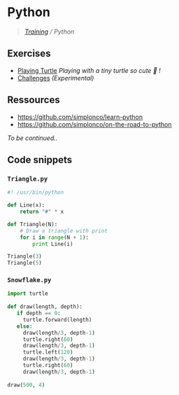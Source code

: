 # Python

>_[Training](https://github.com/simplonco/training) / Python_

## Exercises

* [Playing Turtle](https://github.com/simplonco/playing-turtle) _Playing with a tiny turtle so cute :turtle: !_
* [Challenges](https://github.com/simplonco/python-challenges) _(Experimental)_

## Ressources

* https://github.com/simplonco/learn-python
* https://github.com/simplonco/on-the-road-to-python

_To be continued.._

## Code snippets

### `Triangle.py`

```python
#! /usr/bin/python

def Line(x):
    return "#" * x

def Triangle(N):
    # Draw a triangle with print
    for i in range(N + 1):
        print Line(i)

Triangle(3)
Triangle(5)
```

### `Snowflake.py`

```python
import turtle
 
def draw(length, depth):
   if depth == 0:
     turtle.forward(length)
   else:
     draw(length/3, depth-1)
     turtle.right(60)
     draw(length/3, depth-1)
     turtle.left(120)
     draw(length/3, depth-1)
     turtle.right(60)
     draw(length/3, depth-1)
 
draw(500, 4)
```
